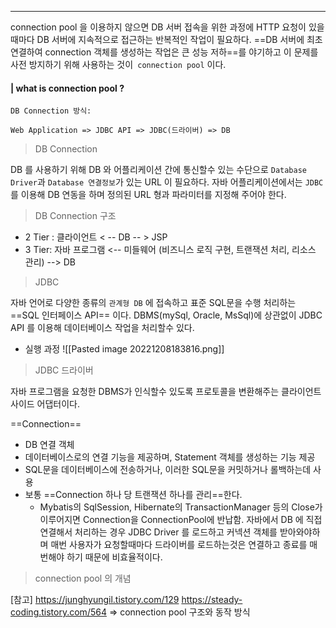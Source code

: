 ----

connection pool 을 이용하지 않으면 
DB 서버 접속을 위한 과정에 HTTP 요청이 있을때마다 DB 서버에 지속적으로 접근하는 반복적인 작업이 필요하다. 
==DB 서버에 최초 연결하여 connection 객체를 생성하는 작업은 큰 성능 저하==를 야기하고 
이 문제를 사전 방지하기 위해 사용하는 것이` connection pool` 이다. 

#### | what is connection pool ?

```
DB Connection 방식: 

Web Application => JDBC API => JDBC(드라이버) => DB
```

> DB Connection 

DB 를 사용하기 위해 DB 와 어플리케이션 간에 통신할수 있는 수단으로 `Database Driver`과 `Database 연결정보`가 있는 URL 이 필요하다. 자바 어플리케이션에서는 `JDBC` 를 이용해 DB 연동을 하며 정의된 URL 형과 파라미터를 지정해 주어야 한다. 

> DB Connection 구조

* 2 Tier : 클라이언트 < -- DB -- > JSP
* 3 Tier: 자바 프로그램 <-- 미들웨어 (비즈니스 로직 구현, 트랜잭션 처리, 리소스 관리) --> DB

> JDBC 

자바 언어로 다양한 종류의 `관계형 DB` 에 접속하고 표준 SQL문을 수행 처리하는 ==SQL 인터페이스 API== 이다.
DBMS(mySql, Oracle, MsSql)에 상관없이 JDBC API 를 이용해 데이터베이스 작업을 처리할수 있다. 

* 실행 과정
![[Pasted image 20221208183816.png]]


> JDBC 드라이버

자바 프로그램을 요청한 DBMS가 인식할수 있도록 프로토콜을 변환해주는 클라이언트사이드 어댑터이다. 

==Connection==
-   DB 연결 객체
-   데이터베이스로의 연결 기능을 제공하며, Statement 객체를 생성하는 기능 제공
-   SQL문을 데이터베이스에 전송하거나, 이러한 SQL문을 커밋하거나 롤백하는데 사용
-   보통 ==Connection 하나 당 트랜잭션 하나를 관리==한다.
    -   Mybatis의 SqlSession, Hibernate의 TransactionManager 등의 Close가 이루어지면 Connection을 ConnectionPool에 반납함.
자바에서 DB 에 직접 연결해서 처리하는 경우 JDBC Driver 를 로드하고 커넥션 객체를 받아와야하며 매번 사용자가 요청할때마다 드라이버를 로드하는것은 연결하고 종료를 매번해야 하기 때문에 비효율적이다. 

> connection pool 의 개념 




[참고]
https://junghyungil.tistory.com/129
https://steady-coding.tistory.com/564
=> connection pool 구조와 동작 방식 
